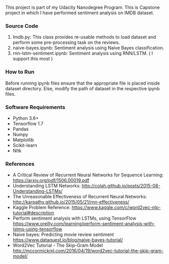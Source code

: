 This project is part of my Udacity Nanodegree Program. This is Capstone project in which I have performed sentiment analysis 
on IMDB dataset. 

### Source Code
1. Imdb.py: This class provides re-usable methods to load dataset and perform some pre-processing task on the reviews.
2. naive-bayes.ipynb: Sentiment analysis using Naive Bayes classification.
3. rnn-lstm-sentiment.ipynb: Sentiment analysis using RNN/LSTM. ( I support this most ) 

### How to Run
Before running ipynb files ensure that the appropriate file is placed inside dataset directory. 
Else, modify the path of dataset in the respective ipynb files.

### Software Requirements
* Python 3.6+
* Tensorflow 1.7
* Pandas
* Numpy
* Matplotlib
* Scikit-learn
* Nltk

### References
- A Critical Review of Recurrent Neural Networks for Sequence Learning: https://arxiv.org/pdf/1506.00019.pdf
- Understanding LSTM Networks: http://colah.github.io/posts/2015-08-Understanding-LSTMs/
- The Unreasonable Effectiveness of Recurrent Neural Networks: http://karpathy.github.io/2015/05/21/rnn-effectiveness/
- Kaggle Problem Reference: https://www.kaggle.com/c/word2vec-nlp-tutorial#description
- Perform sentiment analysis with LSTMs, using TensorFlow https://www.oreilly.com/learning/perform-sentiment-analysis-with-lstms-using-tensorflow
- Naive bayes: Predicting movie review sentiment https://www.dataquest.io/blog/naive-bayes-tutorial/
- Word2Vec Tutorial - The Skip-Gram Model http://mccormickml.com/2016/04/19/word2vec-tutorial-the-skip-gram-model/
